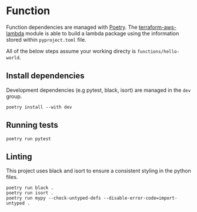 # Function

Function dependencies are managed with [Poetry](https://python-poetry.org/docs/). The [terraform-aws-lambda](https://github.com/terraform-aws-modules/terraform-aws-lambda) module is able to build a lambda package using the information stored within `pyproject.toml` file.

All of the below steps assume your working directy is `functions/hello-world`.

## Install dependencies

Development dependencies (e.g pytest, black, isort) are managed in the `dev` group.

```shell
poetry install --with dev
```

## Running tests

```shell
poetry run pytest
```

## Linting

This project uses black and isort to ensure a consistent styling in the python files.

```shell
poetry run black .
poetry run isort .
poetry run mypy --check-untyped-defs --disable-error-code=import-untyped .
```
